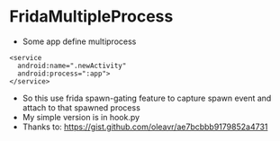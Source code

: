 # FridaMultipleProcess
- Some app define multiprocess
```
<service
  android:name=".newActivity"
  android:process=":app">
</service>
```
- So this use frida spawn-gating feature to capture spawn event and attach to that spawned process
- My simple version is in hook.py
- Thanks to: https://gist.github.com/oleavr/ae7bcbbb9179852a4731
